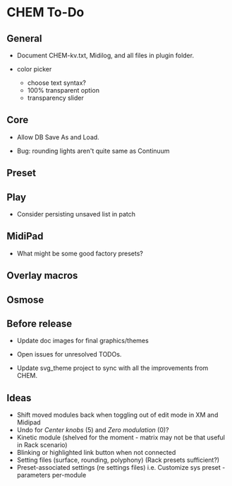 # CHEM To-Do

## General

- Document CHEM-kv.txt, Midilog, and all files in plugin folder.

- color picker
  - choose text syntax?
  - 100% transparent option
  - transparency slider

## Core

- Allow DB Save As and Load.

- Bug: rounding lights aren't quite same as Continuum

## Preset

## Play

- Consider persisting unsaved list in patch

## MidiPad

- What might be some good factory presets?

## Overlay macros

## Osmose

## Before release

- Update doc images for final graphics/themes

- Open issues for unresolved TODOs.

- Update svg_theme project to sync with all the improvements from CHEM.

## Ideas

- Shift moved modules back when toggling out of edit mode in XM and Midipad
- Undo for _Center knobs_ (5) and _Zero modulation_ (0)?
- Kinetic module (shelved for the moment - matrix may not be that useful in Rack scenario)
- Blinking or highlighted link button when not connected
- Setting files (surface, rounding, polyphony) (Rack presets sufficient?)
- Preset-associated settings (re settings files) i.e. Customize sys preset - parameters per-module
